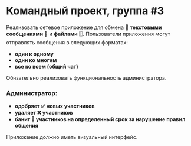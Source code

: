# Командный проект, группа #3

Реализовать сетевое приложение для обмена 🔄 **текстовыми сообщениями** 💬 и **файлами** 🗄️.
Пользователи приложения могут отправлять сообщения в следующих форматах:
- **один к одному**
- **один ко многим**
- **все ко всем (общий чат)**

Обязательно реализовать функциональность администратора.
### Администратор:
- **одобряет ✅ новых участников**
- **удаляет ❌ участников**
- **банит 🚫 участников на определенный срок за нарушение правил общения**

Приложение должно иметь визуальный интерфейс.
